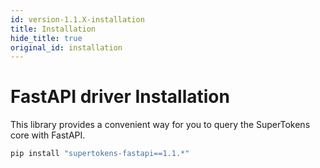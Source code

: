```yaml
---
id: version-1.1.X-installation
title: Installation
hide_title: true
original_id: installation
---
```


# FastAPI driver Installation

This library provides a convenient way for you to query the SuperTokens core with FastAPI.

```bash
pip install "supertokens-fastapi==1.1.*"
```
